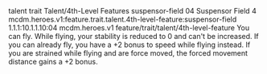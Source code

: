 <ability>
  <metadata>
    <class>talent</class>
    <feature_type>trait</feature_type>
    <file_dpath>Talent/4th-Level Features</file_dpath>
    <item_id>suspensor-field</item_id>
    <item_index>04</item_index>
    <item_name>Suspensor Field</item_name>
    <level>4</level>
    <scc>mcdm.heroes.v1:feature.trait.talent.4th-level-feature:suspensor-field</scc>
    <scdc>1.1.1:10.1.1.10:04</scdc>
    <source>mcdm.heroes.v1</source>
    <type>feature/trait/talent/4th-level-feature</type>
  </metadata>
  <effects>
    <effect type="mundane">You can fly. While flying, your stability is reduced to 0 and can&apos;t be increased. If you can already fly, you have a +2 bonus to speed while flying instead.
If you are strained while flying and are force moved, the forced movement distance gains a +2 bonus.</effect>
  </effects>
</ability>
